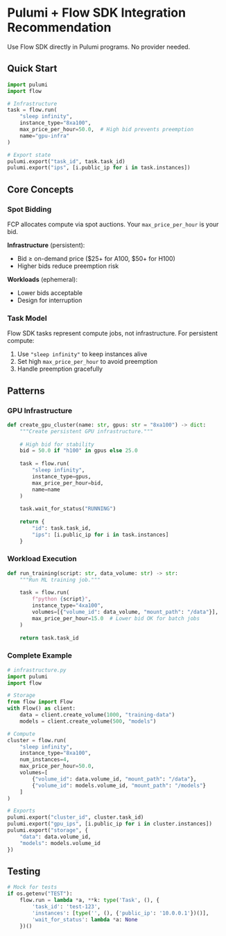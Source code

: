 # Pulumi + Flow SDK Integration Recommendation

Use Flow SDK directly in Pulumi programs. No provider needed.

## Quick Start

```python
import pulumi
import flow

# Infrastructure
task = flow.run(
    "sleep infinity",
    instance_type="8xa100",
    max_price_per_hour=50.0,  # High bid prevents preemption
    name="gpu-infra"
)

# Export state
pulumi.export("task_id", task.task_id)
pulumi.export("ips", [i.public_ip for i in task.instances])
```

## Core Concepts

### Spot Bidding

FCP allocates compute via spot auctions. Your `max_price_per_hour` is your bid.

**Infrastructure** (persistent):
- Bid ≥ on-demand price ($25+ for A100, $50+ for H100)
- Higher bids reduce preemption risk

**Workloads** (ephemeral):
- Lower bids acceptable
- Design for interruption

### Task Model

Flow SDK tasks represent compute jobs, not infrastructure. For persistent compute:

1. Use `"sleep infinity"` to keep instances alive
2. Set high `max_price_per_hour` to avoid preemption
3. Handle preemption gracefully

## Patterns

### GPU Infrastructure

```python
def create_gpu_cluster(name: str, gpus: str = "8xa100") -> dict:
    """Create persistent GPU infrastructure."""
    
    # High bid for stability
    bid = 50.0 if "h100" in gpus else 25.0
    
    task = flow.run(
        "sleep infinity",
        instance_type=gpus,
        max_price_per_hour=bid,
        name=name
    )
    
    task.wait_for_status("RUNNING")
    
    return {
        "id": task.task_id,
        "ips": [i.public_ip for i in task.instances]
    }
```

### Workload Execution

```python
def run_training(script: str, data_volume: str) -> str:
    """Run ML training job."""
    
    task = flow.run(
        f"python {script}",
        instance_type="4xa100",
        volumes=[{"volume_id": data_volume, "mount_path": "/data"}],
        max_price_per_hour=15.0  # Lower bid OK for batch jobs
    )
    
    return task.task_id
```

### Complete Example

```python
# infrastructure.py
import pulumi
import flow

# Storage
from flow import Flow
with Flow() as client:
    data = client.create_volume(1000, "training-data")
    models = client.create_volume(500, "models")

# Compute
cluster = flow.run(
    "sleep infinity",
    instance_type="8xa100",
    num_instances=4,
    max_price_per_hour=50.0,
    volumes=[
        {"volume_id": data.volume_id, "mount_path": "/data"},
        {"volume_id": models.volume_id, "mount_path": "/models"}
    ]
)

# Exports
pulumi.export("cluster_id", cluster.task_id)
pulumi.export("gpu_ips", [i.public_ip for i in cluster.instances])
pulumi.export("storage", {
    "data": data.volume_id,
    "models": models.volume_id
})
```

## Testing

```python
# Mock for tests
if os.getenv("TEST"):
    flow.run = lambda *a, **k: type('Task', (), {
        'task_id': 'test-123',
        'instances': [type('', (), {'public_ip': '10.0.0.1'})()],
        'wait_for_status': lambda *a: None
    })()
```